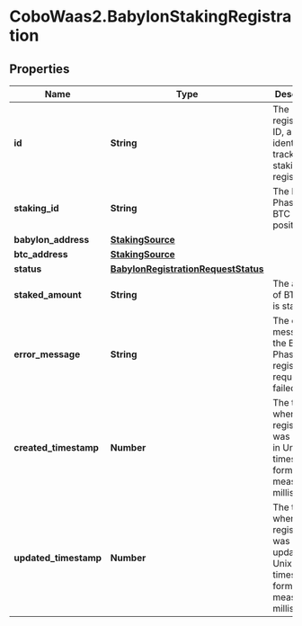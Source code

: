 # CoboWaas2.BabylonStakingRegistration

## Properties

Name | Type | Description | Notes
------------ | ------------- | ------------- | -------------
**id** | **String** | The registration ID, a unique identifier for tracking the staking registration. | [optional] 
**staking_id** | **String** | The ID of the Phase-1 BTC staking position. | [optional] 
**babylon_address** | [**StakingSource**](StakingSource.md) |  | [optional] 
**btc_address** | [**StakingSource**](StakingSource.md) |  | [optional] 
**status** | [**BabylonRegistrationRequestStatus**](BabylonRegistrationRequestStatus.md) |  | [optional] 
**staked_amount** | **String** | The amount of BTC that is staked. | [optional] 
**error_message** | **String** | The error message if the Babylon Phase-2 registration request failed. | [optional] 
**created_timestamp** | **Number** | The time when the registration was created, in Unix timestamp format, measured in milliseconds. | [optional] 
**updated_timestamp** | **Number** | The time when the registration was updated, in Unix timestamp format, measured in milliseconds. | [optional] 


